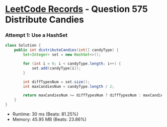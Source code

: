 # [LeetCode Records](../README.md) - Question 575 Distribute Candies

### Attempt 1: Use a HashSet
```java
class Solution {
    public int distributeCandies(int[] candyType) {
        Set<Integer> set = new HashSet<>();

        for (int i = 0; i < candyType.length; i++) {
            set.add(candyType[i]);
        }

        int diffTypesNum = set.size();
        int maxCandiesNum = candyType.length / 2;

        return maxCandiesNum >= diffTypesNum ? diffTypesNum : maxCandiesNum;
    }
}
```
- Runtime: 30 ms (Beats: 81.25%)
- Memory: 45.95 MB (Beats: 23.86%)

<br>
